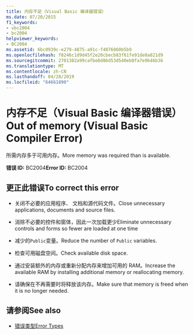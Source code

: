 ```yaml
---
title: 内存不足（Visual Basic 编译器错误）
ms.date: 07/20/2015
f1_keywords:
- vbc2004
- bc2004
helpviewer_keywords:
- BC2004
ms.assetid: 6bc0939c-e279-4875-a91c-f4076860b5b9
ms.openlocfilehash: f8246c1d9d45f2e20cbecb83f61fe91de8a821d9
ms.sourcegitcommit: 2701302a99cafbe0d86d53d540eb0fa7e9b46b36
ms.translationtype: MT
ms.contentlocale: zh-CN
ms.lasthandoff: 04/28/2019
ms.locfileid: "64661890"
---
```

# <a name="out-of-memory-visual-basic-compiler-error"></a><span data-ttu-id="4e23b-102">内存不足（Visual Basic 编译器错误）</span><span class="sxs-lookup"><span data-stu-id="4e23b-102">Out of memory (Visual Basic Compiler Error)</span></span>
<span data-ttu-id="4e23b-103">所需内存多于可用内存。</span><span class="sxs-lookup"><span data-stu-id="4e23b-103">More memory was required than is available.</span></span>  
  
 <span data-ttu-id="4e23b-104">**错误 ID:** BC2004</span><span class="sxs-lookup"><span data-stu-id="4e23b-104">**Error ID:** BC2004</span></span>  
  
## <a name="to-correct-this-error"></a><span data-ttu-id="4e23b-105">更正此错误</span><span class="sxs-lookup"><span data-stu-id="4e23b-105">To correct this error</span></span>  
  
- <span data-ttu-id="4e23b-106">关闭不必要的应用程序、 文档和源代码文件。</span><span class="sxs-lookup"><span data-stu-id="4e23b-106">Close unnecessary applications, documents and source files.</span></span>  
  
- <span data-ttu-id="4e23b-107">消除不必要的控件和窗体，因此一次加载更少</span><span class="sxs-lookup"><span data-stu-id="4e23b-107">Eliminate unnecessary controls and forms so fewer are loaded at one time</span></span>  
  
- <span data-ttu-id="4e23b-108">减少的`Public`变量。</span><span class="sxs-lookup"><span data-stu-id="4e23b-108">Reduce the number of `Public` variables.</span></span>  
  
- <span data-ttu-id="4e23b-109">检查可用磁盘空间。</span><span class="sxs-lookup"><span data-stu-id="4e23b-109">Check available disk space.</span></span>  
  
- <span data-ttu-id="4e23b-110">通过安装额外的内存或重新分配内存来增加可用的 RAM。</span><span class="sxs-lookup"><span data-stu-id="4e23b-110">Increase the available RAM by installing additional memory or reallocating memory.</span></span>  
  
- <span data-ttu-id="4e23b-111">请确保在不再需要时将释放该内存。</span><span class="sxs-lookup"><span data-stu-id="4e23b-111">Make sure that memory is freed when it is no longer needed.</span></span>  
  
## <a name="see-also"></a><span data-ttu-id="4e23b-112">请参阅</span><span class="sxs-lookup"><span data-stu-id="4e23b-112">See also</span></span>

- [<span data-ttu-id="4e23b-113">错误类型</span><span class="sxs-lookup"><span data-stu-id="4e23b-113">Error Types</span></span>](../../../visual-basic/programming-guide/language-features/error-types.md)
